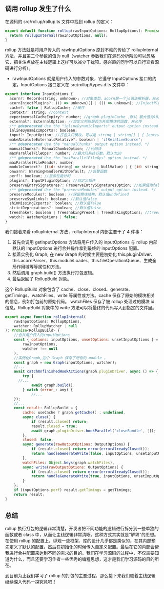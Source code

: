 ## 调用 rollup 发生了什么

在源码的 src/rollup/rollup.ts 文件中找到 rollup 的定义：

```js
export default function rollup(rawInputOptions: RollupOptions): Promise<RollupBuild> {
  return rollupInternal(rawInputOptions, null);
}
```

rollup 方法就是将用户传入的 rawInputOptions 原封不动的传给了 rollupInternal 方法，并且第二个参数的值为 null（watcher 参数我们在源码分析阶段可以忽略它，把关注点放在主线逻辑上这样可以减少干扰项。感兴趣的同学可以自行查看源码进行分析）。

- rawInputOptions 就是用户传入的参数对象，它遵守 InputOptions 接口的约定。InputOptions 接口定义在 src/rollup/types.d.ts 文件中：

```js
export interface InputOptions {
  acorn?: Record<string, unknown>; //对象类型。acorn是一个js语法解析器，非必传。代表用户可以使用自定义的语法解析器，如果不传则默认使用acorn解析器
  acornInjectPlugins?: (() => unknown)[] | (() => unknown); //InjectPlugins
  cache?: false | RollupCache; //缓存
  context?: string; //context
  experimentalCacheExpiry?: number; //graph.pluginCache ,默认 最大值为10。这个是实验性质的功能
  external?: ExternalOption; //自定义判断是否为外部模块的函数，非必传
  /** @deprecated Use the "inlineDynamicImports" output option instead. */
  inlineDynamicImports?: boolean;
  input?: InputOption; //打包入口模块，可以是 string | string[] | { [entryAlias: string]: string } 这几种类型
  makeAbsoluteExternalsRelative?: boolean | 'ifRelativeSource';
  /** @deprecated Use the "manualChunks" output option instead. */
  manualChunks?: ManualChunksOption; //代码块
  maxParallelFileOps?: number; //最大队列执行数，默认为20
  /** @deprecated Use the "maxParallelFileOps" option instead. */
  maxParallelFileReads?: number;
  moduleContext?: ((id: string) => string | NullValue) | { [id: string]: string }; //模块id默认是undefined
  onwarn?: WarningHandlerWithDefault; //告警函数
  perf?: boolean; //显示性能计时
  plugins?: InputPluginOption; //自定义插件
  preserveEntrySignatures?: PreserveEntrySignaturesOption; //如果值为false则不保留exports代码，默认值为"exports-only"
  /** @deprecated Use the "preserveModules" output option instead. */
  preserveModules?: boolean; //保留模块结构，默认值undefined
  preserveSymlinks?: boolean; //默认值false
  shimMissingExports?: boolean; //默认值false
  strictDeprecations?: boolean; //默认值false
  treeshake?: boolean | TreeshakingPreset | TreeshakingOptions; //treeshake 配置
  watch?: WatcherOptions | false;
}
```

我们接着来看 rollupInternal 方法，rollupInternal 内部主要干了 4 件事：

1. 首先会调用 getInputOptions 方法将用户传入的 inputOptions 与 rollup 内部默认的 InputOptions 进行合并操作拿到最终的 inputOptions 配置。
2. 接着实例化 Graph, 在 new Graph 的时候主要是初始化 this.pluginDriver、this.acornParser、this.moduleLoader、this.fileOperationQueue、生成全局作用域等等属性和方法。
3. 然后调用 graph.build() 方法执行打包逻辑。
4. 最后返回了 RollupBuild 对象。

这个 RollupBuild 对象包含了 cache、close、closed、generate、getTimings、watchFiles、write 等属性或方法。cache 保存了原始的模块相关的信息，例如打包前的原始代码。 watchFiles 保存了被 rollup 处理过的模块 id 信息。RollupBuild 对象中的 write 方法可以将最终的代码写入到指定的文件里。

```js
export async function rollupInternal(
	rawInputOptions: RollupOptions,
	watcher: RollupWatcher | null
): Promise<RollupBuild> {
	//合并用户传入的inputOptions
	const { options: inputOptions, unsetOptions: unsetInputOptions } = await getInputOptions(
		rawInputOptions,
		watcher !== null
	);
	//实例化Graph,这个 Graph 保存了所有的 module 。
	const graph = new Graph(inputOptions, watcher);
	//...
	await catchUnfinishedHookActions(graph.pluginDriver, async () => {
		try {
      //...
			await graph.build();
		} catch (error_: any) {
			//...
	});
	//...
	const result: RollupBuild = {
		cache: useCache ? graph.getCache() : undefined,
		async close() {
			if (result.closed) return;
			result.closed = true;
			await graph.pluginDriver.hookParallel('closeBundle', []);
		},
		closed: false,
		async generate(rawOutputOptions: OutputOptions) {
			if (result.closed) return error(errorAlreadyClosed());
			return handleGenerateWrite(false, inputOptions, unsetInputOptions, rawOutputOptions, graph);
		},
		watchFiles: Object.keys(graph.watchFiles),
		async write(rawOutputOptions: OutputOptions) {
			if (result.closed) return error(errorAlreadyClosed());
			return handleGenerateWrite(true, inputOptions, unsetInputOptions, rawOutputOptions, graph);
		}
	};
	if (inputOptions.perf) result.getTimings = getTimings;
	return result;
}

```

## 总结

rollup 执行打包的逻辑非常清楚，开发者把不同功能的逻辑进行拆分到一些单独的函数或者 class 中，从而让主线逻辑非常清晰。这种方式其实就是“解耦”的思想。在使用 rollup 的配置上，纵观一些框架、库的设计几乎都是类似的，在其内部预先定义了默认的配置，然后在初始化的时候传入自定义配置。最后在它的内部会帮我进行合并配置来达到不同的需求的目的。我们在学习源码的过程中，不仅需要知道为什么，而且还要学习作者一些优秀的编程思想，这才是我们学习源码的目的所在。

到目前为止我们学习了 rollup 的打包的主要过程，那么接下来我们顺着主线逻辑继续深入代码一探究竟吧！
